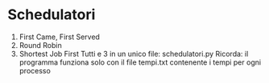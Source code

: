 # Schedulatori
1) First Came, First Served
2) Round Robin
3) Shortest Job First
Tutti e 3 in un unico file: schedulatori.py
Ricorda: il programma funziona solo con il file tempi.txt contenente i tempi per ogni processo
